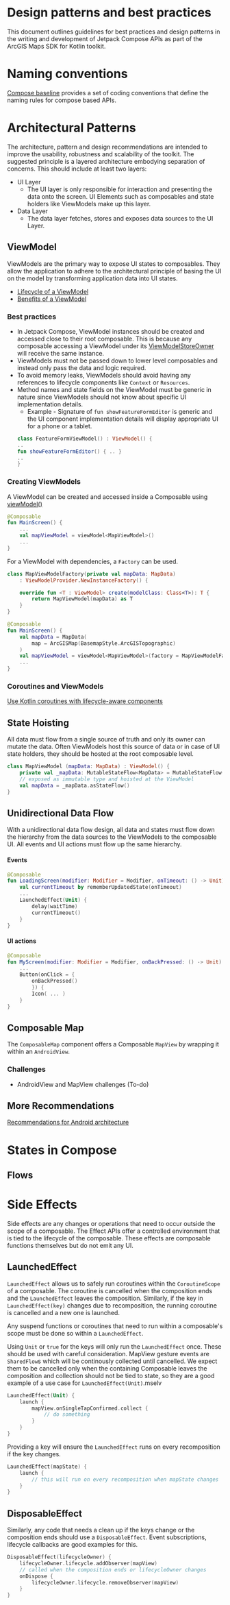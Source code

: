 # Design patterns and best practices

This document outlines guidelines for best practices and design patterns in the writing and development of Jetpack Compose APIs as part of the ArcGIS Maps SDK for Kotlin toolkit.

# Naming conventions

[Compose baseline](https://github.com/androidx/androidx/blob/androidx-main/compose/docs/compose-api-guidelines.md#compose-baseline) provides a set of coding conventions that define the naming rules for compose based APIs. 

# Architectural Patterns

The architecture, pattern and design recommendations are intended to improve the usability, robustness and scalability of the toolkit. The suggested principle is a layered architecture embodying separation of concerns. This should include at least two layers:
- UI Layer
  - The UI layer is only responsible for interaction and presenting the data onto the screen. UI Elements such as composables and state holders like ViewModels make up this layer.
- Data Layer
  - The data layer fetches, stores and exposes data sources to the UI Layer.

## ViewModel

ViewModels are the primary way to expose UI states to composables. They allow the application to adhere to the architectural principle of basing the UI on the model by transforming application data into UI states. 
- [Lifecycle of a ViewModel](https://developer.android.com/topic/libraries/architecture/viewmodel#lifecycle)
- [Benefits of a ViewModel](https://developer.android.com/topic/libraries/architecture/viewmodel#viewmodel-benefits)

### Best practices

- In Jetpack Compose, ViewModel instances should be created and accessed close to their root composable. This is because any composable accessing a ViewModel under its [ViewModelStoreOwner](https://developer.android.com/reference/kotlin/androidx/lifecycle/ViewModelStoreOwner) will receive the same instance.
- ViewModels must not be passed down to lower level composables and instead only pass the data and logic required.
- To avoid memory leaks, ViewModels should avoid having any references to lifecycle components like `Context` or `Resources`.
- Method names and state fields on the ViewModel must be generic in nature since ViewModels should not know about specific UI implementation details.
    - Example - Signature of `fun showFeatureFormEditor` is generic and the UI component implementation details will display appropriate UI for a phone or a tablet.
    ```kotlin
    class FeatureFormViewModel() : ViewModel() {
    ..
    fun showFeatureFormEditor() { .. }
    ..
    }
    ```

### Creating ViewModels

A ViewModel can be created and accessed inside a Composable using [viewModel()](https://developer.android.com/reference/kotlin/androidx/lifecycle/viewmodel/compose/package-summary#viewmodel)

```kotlin
@Composable
fun MainScreen() {
    ...
    val mapViewModel = viewModel<MapViewModel>()
    ...
}
```

For a ViewModel with dependencies, a `Factory` can be used.


```kotlin
class MapViewModelFactory(private val mapData: MapData) 
    : ViewModelProvider.NewInstanceFactory() {

    override fun <T : ViewModel> create(modelClass: Class<T>): T {
        return MapViewModel(mapData) as T
    }
}
```

```kotlin
@Composable
fun MainScreen() {
    val mapData = MapData(
        map = ArcGISMap(BasemapStyle.ArcGISTopographic)
    )
    val mapViewModel = viewModel<MapViewModel>(factory = MapViewModelFactory(mapData))
    ...
}
```

### Coroutines and ViewModels

[Use Kotlin coroutines with lifecycle-aware components](https://developer.android.com/topic/libraries/architecture/coroutines)

## State Hoisting

All data must flow from a single source of truth and only its owner can mutate the data. Often ViewModels host this source of data or in case of UI state holders, they should be hosted at the root composable level.

```kotlin
class MapViewModel (mapData: MapData) : ViewModel() {
    private val _mapData: MutableStateFlow<MapData> = MutableStateFlow(mapData)
    // exposed as immutable type and hoisted at the ViewModel
    val mapData = _mapData.asStateFlow()
}
```

## Unidirectional Data Flow

With a unidirectional data flow design, all data and states must flow down the hierarchy from the data sources to the ViewModels to the composable UI. All events and UI actions must flow up the same hierarchy.

#### Events

```kotlin
@Composable 
fun LoadingScreen(modifier: Modifier = Modifier, onTimeout: () -> Unit) {
    val currentTimeout by rememberUpdatedState(onTimeout)
    ...
    LaunchedEffect(Unit) { 
        delay(waitTime)
        currentTimeout() 
    }
}
```

#### UI actions

```kotlin
@Composable
fun MyScreen(modifier: Modifier = Modifier, onBackPressed: () -> Unit) {
    ...
    Button(onClick = {
        onBackPressed()
        }) {
        Icon( ... )
    }
}
```


## Composable Map

The `ComposableMap` component offers a Composable `MapView` by wrapping it within an `AndroidView`.

### Challenges
- AndroidView and MapView challenges (To-do)

## More Recommendations

[Recommendations for Android architecture](https://developer.android.com/topic/architecture/recommendations)

# States in Compose

## Flows

# Side Effects

Side effects are any changes or operations that need to occur outside the scope of a composable. The Effect APIs offer a controlled environment that is tied to the lifecycle of the composable. These effects are composable functions themselves but do not emit any UI.

## LaunchedEffect

`LaunchedEffect` allows us to safely run coroutines within the `CoroutineScope` of a composable. The coroutine is cancelled when the composition ends and the `LaunchedEffect` leaves the composition. Similarly, if the key in `LaunchedEffect(key)` changes due to recomposition, the running coroutine is cancelled and a new one is launched.

Any suspend functions or coroutines that need to run within a composable's scope must be done so within a `LaunchedEffect`.

Using `Unit` or `true` for the keys will only run the `LaunchedEffect` once. These should be used with careful consideration. MapView gesture events are `SharedFlow`s which will be continously collected until cancelled.
We expect them to be cancelled only when the containing Composable leaves the composition and collection should not be tied to state, so they are a good example of a use case for `LaunchedEffect(Unit)`.mselv

```kotlin
LaunchedEffect(Unit) {
    launch {
        mapView.onSingleTapConfirmed.collect {
            // do something
        }
    }
}
```


Providing a key will ensure the `LaunchedEffect` runs on every recomposition if the key changes.

```kotlin
LaunchedEffect(mapState) {
    launch {
        // this will run on every recomposition when mapState changes
    }
}
```


## DisposableEffect

Similarly, any code that needs a clean up if the keys change or the composition ends should use a `DisposableEffect`. Event subscriptions, lifecycle callbacks are good examples for this.

```kotlin
DisposableEffect(lifecycleOwner) {
    lifecycleOwner.lifecycle.addObserver(mapView)
    // called when the composition ends or lifecycleOwner changes
    onDispose {
        lifecycleOwner.lifecycle.removeObserver(mapView)
    }
}
```
